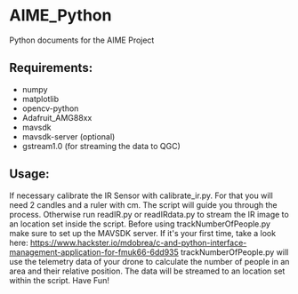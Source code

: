 # AIME_Python
Python documents for the AIME Project
## Requirements:
- numpy
- matplotlib
- opencv-python
- Adafruit_AMG88xx
- mavsdk
- mavsdk-server
(optional)
- gstream1.0 (for streaming the data to QGC)

## Usage:
If necessary calibrate the IR Sensor with calibrate_ir.py. For that you will need 2 candles and a ruler with cm. The script will guide you through the process.
Otherwise run readIR.py or readIRdata.py to stream the IR image to an location set inside the script.
Before using trackNumberOfPeople.py make sure to set up the MAVSDK server. If it's your first time, take a look here:
https://www.hackster.io/mdobrea/c-and-python-interface-management-application-for-fmuk66-6dd935 
trackNumberOfPeople.py will use the telemetry data of your drone to calculate the number of people in an area and their relative position. The data will be streamed to an location set within the script.
Have Fun!
 
